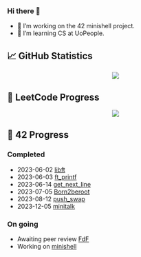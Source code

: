 ### Hi there 🐻

- 🔭 I’m working on the 42 minishell project.
- 🌱 I’m learning CS at UoPeople.

## 📈 GitHub Statistics
<p align="center">
  <img src="https://github-readme-stats.vercel.app/api?username=skitheom&theme=blueberry&show_icons=true&hide_border=true&count_private=true"/>
</p>

## 🚀 LeetCode Progress

<p align="center">
  <img src="https://leetcard.jacoblin.cool/skith?theme=unicorn&font=ABeeZee" />
</p>

## 💫 42 Progress

### Completed
- 2023-06-02 [libft](https://github.com/skitheom/libft)
- 2023-06-03 [ft_printf](https://github.com/skitheom/ft_printf)
- 2023-06-14 [get_next_line](https://github.com/skitheom/get_next_line)
- 2023-07-05 [Born2beroot](https://github.com/skitheom/born2beroot)
- 2023-08-12 [push_swap](https://github.com/skitheom/push_swap)
- 2023-12-05 [minitalk](https://github.com/skitheom/minitalk)

### On going
- Awaiting peer review [FdF](https://github.com/skitheom/FdF)
- Working on [minishell](https://github.com/kose-yusuke/minishell)
